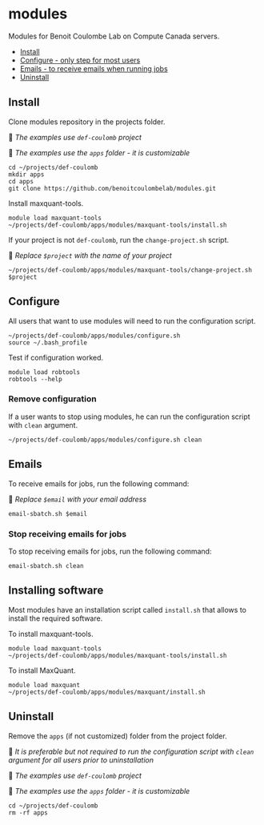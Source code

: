 # modules

Modules for Benoit Coulombe Lab on Compute Canada servers.


* [Install](#install)
* [Configure - only step for most users](#configure)
* [Emails - to receive emails when running jobs](#emails)
* [Uninstall](#uninstall)



## Install

Clone modules repository in the projects folder.

:memo: *The examples use `def-coulomb` project*

:memo: *The examples use the `apps` folder - it is customizable*

```shell
cd ~/projects/def-coulomb
mkdir apps
cd apps
git clone https://github.com/benoitcoulombelab/modules.git
```

Install maxquant-tools.

```shell
module load maxquant-tools
~/projects/def-coulomb/apps/modules/maxquant-tools/install.sh
```

If your project is not `def-coulomb`, run the `change-project.sh` script.

:memo: *Replace `$project` with the name of your project*

```shell
~/projects/def-coulomb/apps/modules/maxquant-tools/change-project.sh $project
```


## Configure

All users that want to use modules will need to run the configuration script.

```shell
~/projects/def-coulomb/apps/modules/configure.sh
source ~/.bash_profile
```

Test if configuration worked.

```shell
module load robtools
robtools --help
```

### Remove configuration

If a user wants to stop using modules, he can run the configuration script with `clean` argument.

```shell
~/projects/def-coulomb/apps/modules/configure.sh clean
```


## Emails

To receive emails for jobs, run the following command:

:memo: *Replace `$email` with your email address*

```shell
email-sbatch.sh $email
```

### Stop receiving emails for jobs

To stop receiving emails for jobs, run the following command:

```shell
email-sbatch.sh clean
```


## Installing software

Most modules have an installation script called `install.sh` that allows to install the required software.

To install maxquant-tools.

```shell
module load maxquant-tools
~/projects/def-coulomb/apps/modules/maxquant-tools/install.sh
```

To install MaxQuant.

```shell
module load maxquant
~/projects/def-coulomb/apps/modules/maxquant/install.sh
```


## Uninstall

Remove the `apps` (if not customized) folder from the project folder.

:memo: *It is preferable but not required to run the configuration script with `clean` argument for all users prior to uninstallation*

:memo: *The examples use `def-coulomb` project*

:memo: *The examples use the `apps` folder - it is customizable*

```shell
cd ~/projects/def-coulomb
rm -rf apps
```
